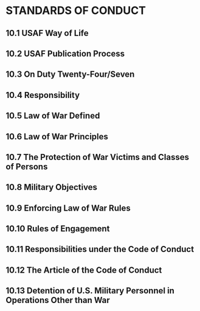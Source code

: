 # STANDARDS OF CONDUCT

## 10.1 USAF Way of Life

## 10.2 USAF Publication Process

## 10.3 On Duty Twenty-Four/Seven

## 10.4 Responsibility

## 10.5 Law of War Defined

## 10.6 Law of War Principles 

## 10.7 The Protection of War Victims and Classes of Persons

## 10.8 Military Objectives

## 10.9 Enforcing Law of War Rules

## 10.10 Rules of Engagement 

## 10.11 Responsibilities under the Code of Conduct 

## 10.12 The Article of the Code of Conduct

## 10.13 Detention of U.S. Military Personnel in Operations Other than War

